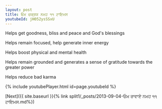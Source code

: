 ```yaml
---
layout: post
title: ਓਮ ਚਕ੍ਰਯ ਨਮਹ ੧੧ ਟਾਇਮਸ
youtubeId: jH052ysSSxU
---
```

 
 
Helps get goodness, bliss and peace and God's blessings
 
Helps remain focused, help generate inner energy 
 
Helps boost physical and mental health 
 
Helps remain grounded and generates a sense of gratitude towards the greater power 
 
Helps reduce bad karma
 
 
 
 


{% include youtubePlayer.html id=page.youtubeId %}
 
[Next]({{ site.baseurl }}{% link  split1/_posts/2013-09-04-ਓਮ ਰਾਵਾਏ ਨਮਹ ੧੧ ਟਾਇਮਸ.md%})
 
